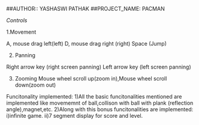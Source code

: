 ##AUTHOR:: YASHASWI PATHAK
##PROJECT_NAME: PACMAN


*Controls*


1.Movement 

A, mouse drag left(left) 
D, mouse drag right (right) 
Space (Jump) 

2.  Panning
 
Right arrow key (right screen panning) 
Left arrow key (left screen panning) 

3. Zooming 
Mouse wheel scroll up(zoom in),Mouse wheel scroll down(zoom out) 

Funcitonality implemented:
1)All the basic funcitonalities mentioned are implemented like movememnt of ball,collison with ball with  plank (reflection angle),magnet,etc.
2)Along with this bonus funcitonalities are implemented:
	i)infinite game.
	ii)7 segment display for score and level.